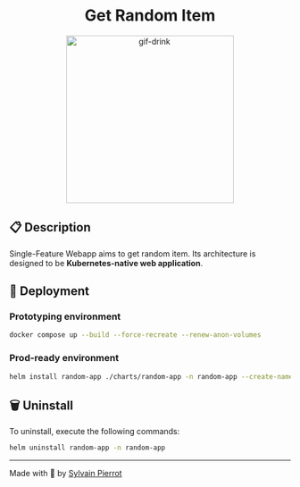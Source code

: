 <h1 align="center">Get Random Item</h1>

<p align="center">
    <img src="https://media.tenor.com/R8irsWesoJ8AAAAj/dice.gif" alt="gif-drink" width=300 />
</p>

## 📋 Description

Single-Feature Webapp aims to get random item. Its architecture is designed to be **Kubernetes-native web application**.

## 🚀 Deployment

### Prototyping environment

```bash
docker compose up --build --force-recreate --renew-anon-volumes
```

### Prod-ready environment

```bash
helm install random-app ./charts/random-app -n random-app --create-namespace
```

## 🗑️ Uninstall

To uninstall, execute the following commands:

```bash
helm uninstall random-app -n random-app
```

---

Made with :sparkling_heart: by [Sylvain Pierrot](https://github.com/sylvain-pierrot)